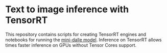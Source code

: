 # Text to image inference with TensorRT

This repository contains scripts for creating TensorRT engines and notebooks for running the [mini-dalle model](https://github.com/kuprel/min-dalle). Inference on TensorRT allows times faster inference on GPUs without Tensor Cores support.